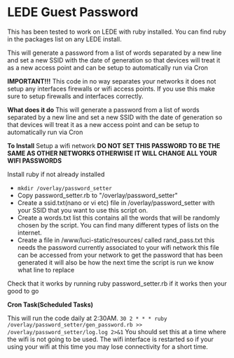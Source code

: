 # LEDE Guest Password

This has been tested to work on LEDE with ruby installed. You can find ruby in the packages list on any LEDE install.

This will generate a password from a list of words separated by a new line and set a new SSID with the date of generation so that devices will treat it as a new access point and can be setup to automatically run via Cron 

**IMPORTANT!!!**
This code in no way separates your networks it does not setup any interfaces firewalls or wifi access points. If you use this make sure to setup firewalls and interfaces correctly.

**What does it do**
This will generate a password from a list of words separated by a new line and set a new SSID with the date of generation so that devices will treat it as a new access point and can be setup to automatically run via Cron 

**To Install**
Setup a wifi network **DO NOT SET THIS PASSWORD TO BE THE SAME AS OTHER NETWORKS OTHERWISE IT WILL CHANGE ALL YOUR WIFI PASSWORDS**

Install ruby if not already installed

* `mkdir /overlay/password_setter`
* Copy password_setter.rb to "/overlay/password_setter"
* Create a ssid.txt(nano or vi etc) file in /overlay/password_setter with your SSID that you want to use this script on.
* Create a words.txt list this contains all the words that will be randomly chosen by the script. You can find many different types of lists on the internet.
* Create a file in /www/luci-static/resources/ called rand_pass.txt this needs the password currently associated to your wifi network this file can be accessed from your network to get the password that has been generated it will also be how the next time the script is run we know what line to replace

Check that it works by running ruby password_setter.rb if it works then your good to go

**Cron Task(Scheduled Tasks)**

This will run the code daily at 2:30AM.
`30 2 * * * ruby /overlay/password_setter/gen_password.rb >> /overlay/password_setter/log.log 2>&1`
You should set this at a time where the wifi is not going to be used. The wifi interface is restarted so if your using your wifi at this time you may lose connectivity for a short time.
